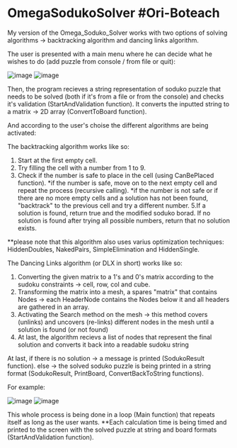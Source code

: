 # OmegaSodukoSolver #Ori-Boteach

My version of the Omega_Soduko_Solver works with two options of solving algorithms -> backtracking algorithm and dancing links algorithm.

The user is presented with a main menu where he can decide what he wishes to do (add puzzle from console / from file or quit):

![image](https://user-images.githubusercontent.com/117098140/212703142-e269210d-0375-4ab5-bc4c-da6db83b19c7.png)
![image](https://user-images.githubusercontent.com/117098140/212703492-4a3a7149-b655-4cd9-a1be-2ec8c0e1a300.png)

Then, the program recieves a string representation of soduko puzzle that needs to be solved (both if it's from a file or from the console)
and checks it's validation (StartAndValidation function).
It converts the inputted string to a matrix -> 2D array (ConvertToBoard function).

And according to the user's choise the different algorithms are being activated:

The backtracking algorithm works like so:
1. Start at the first empty cell.
2. Try filling the cell with a number from 1 to 9.
3. Check if the number is safe to place in the cell (using CanBePlaced function).
   *if the number is safe, move on to the next empty cell and repeat the process (recursive calling).
   *if the number is not safe or if there are no more empty cells and a solution has not been found, "backtrack" to the previous cell and try a different number.
5.If a solution is found, return true and the modified soduko borad. If no solution is found after trying all possible numbers, return that no solution exists.

**please note that this algorithm also uses varius optimization techniques: HiddenDoubles, NakedPairs, SimpleElimination and HiddenSingle.

The Dancing Links algorithm (or DLX in short) works like so:
1. Converting the given matrix to a 1's and 0's matrix according to the sudoku constraints -> cell, row, col and cube.
2. Transforming the matrix into a mesh, a spares "matrix" that contains Nodes -> each HeaderNode contains the Nodes below it and all headers are gathered in an array.
3. Activating the Search method on the mesh -> this method covers (unlinks) and uncovers (re-links) different nodes in the mesh until a solution is found (or not found)
4. At last, the algorithm recievs a list of nodes that represent the final solution and converts it back into a readable sudoku string

At last, if there is no solution -> a message is printed (SodukoResult function).
      else -> the solved soduko puzzle is being printed in a string format (SodukoResult, PrintBoard, ConvertBackToString functions).

For example:

![image](https://user-images.githubusercontent.com/117098140/212704114-cc7246a2-f16a-4b0f-9cbc-ba5a18a5ad45.png)
![image](https://user-images.githubusercontent.com/117098140/212704482-82403329-78e5-4d79-9d7b-98e6f9bed44b.png)
      
This whole process is being done in a loop (Main function) that repeats itself as long as the user wants.
**Each calculation time is being timed and printed to the screen with the solved puzzle at string and board formats (StartAndValidation function).
